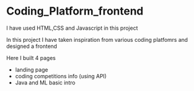 # Coding_Platform_frontend
<p>I have used HTML,CSS and Javascript in this project</p>
<p>In this project I have taken inspiration from various coding platfomrs and designed a frontend</p>
<p>Here I built 4 pages 
  <ul>
    <li>landing page</li>
    <li>coding competitions info (using API)</li>
    <li>Java and ML basic intro</li>
  </ul>
 </p> 

